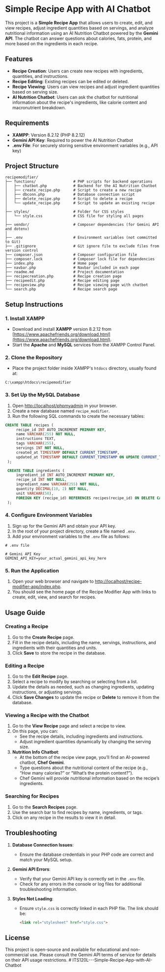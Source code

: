 # Simple Recipe App with AI Chatbot

This project is a **Simple Recipe App** that allows users to create, edit, and view recipes, adjust ingredient quantities based on servings, and analyze nutritional information using an AI Nutrition Chatbot powered by the **Gemini API**. The chatbot can answer questions about calories, fats, protein, and more based on the ingredients in each recipe.

## Features
- **Recipe Creation**: Users can create new recipes with ingredients, quantities, and instructions.
- **Recipe Editing**: Existing recipes can be edited or deleted.
- **Recipe Viewing**: Users can view recipes and adjust ingredient quantities based on serving size.
- **AI Nutrition Chatbot**: Users can ask the chatbot for nutritional information about the recipe's ingredients, like calorie content and macronutrient breakdown.

## Requirements
- **XAMPP**: Version 8.2.12 (PHP 8.2.12)
- **Gemini API Key**: Required to power the AI Nutrition Chatbot
- **.env File**: For securely storing sensitive environment variables (e.g., API key)

## Project Structure
```
recipemodifier/
├── functions/                 # PHP scripts for backend operations
│   ├── chatbot.php            # Backend for the AI Nutrition Chatbot
│   ├── create_recipe.php      # Script to create a new recipe
│   ├── dbconn.php             # Database connection script
│   ├── delete_recipe.php      # Script to delete a recipe
│   └── update_recipe.php      # Script to update an existing recipe
│
├── styles/                    # Folder for CSS styles
│   └── style.css              # CSS file for styling all pages
│
├── vendor/                    # Composer dependencies (for Gemini API and dotenv)
│
├── .env                       # Environment variables (not committed to Git)
├── .gitignore                 # Git ignore file to exclude files from version control
├── composer.json              # Composer configuration file
├── composer.lock              # Composer lock file for dependencies
├── index.php                  # Home page
├── navbar.php                 # Navbar included in each page
├── readme.md                  # Project documentation
├── recipecreation.php         # Recipe creation page
├── recipeedit.php             # Recipe editing page
├── recipeview.php             # Recipe viewing page with chatbot
└── search.php                 # Recipe search page

```



## Setup Instructions

### 1. Install XAMPP
- Download and install **XAMPP** version 8.2.12 from [https://www.apachefriends.org/download.html](https://www.apachefriends.org/download.html).
- Start the **Apache** and **MySQL** services from the XAMPP Control Panel.

### 2. Clone the Repository
- Place the project folder inside XAMPP's `htdocs` directory, usually found at:
```
C:\xampp\htdocs\recipemodifier
```

### 3. Set Up the MySQL Database
1. Open [http://localhost/phpmyadmin](http://localhost/phpmyadmin) in your browser.
2. Create a new database named `recipe_modifier`.
3. Run the following SQL commands to create the necessary tables:

```sql
CREATE TABLE recipes (
     recipe_id INT AUTO_INCREMENT PRIMARY KEY,
     name VARCHAR(255) NOT NULL,
     instructions TEXT,
     tags VARCHAR(255),
     servings INT NOT NULL,
     created_at TIMESTAMP DEFAULT CURRENT_TIMESTAMP,
     updated_at TIMESTAMP DEFAULT CURRENT_TIMESTAMP ON UPDATE CURRENT_TIMESTAMP
 );

 CREATE TABLE ingredients (
     ingredient_id INT AUTO_INCREMENT PRIMARY KEY,
     recipe_id INT NOT NULL,
     ingredient_name VARCHAR(255) NOT NULL,
     quantity DECIMAL(10, 2) NOT NULL,
     unit VARCHAR(50),
     FOREIGN KEY (recipe_id) REFERENCES recipes(recipe_id) ON DELETE CASCADE
 );
```

### 4. Configure Environment Variables
1. Sign up for the Gemini API and obtain your API key.
2. In the root of your project directory, create a file named `.env`.
3. Add your environment variables to the `.env` file as follows:
```env
# .env file

# Gemini API Key
GEMINI_API_KEY=your_actual_gemini_api_key_here
```
 
### 5. Run the Application
1. Open your web browser and navigate to [http://localhost/recipe-modifier-app/index.php](http://localhost/recipe-modifier-app/index.php).
2. You should see the home page of the Recipe Modifier App with links to create, edit, view, and search for recipes.

## Usage Guide

### Creating a Recipe
1. Go to the **Create Recipe** page.
2. Fill in the recipe details, including the name, servings, instructions, and ingredients with their quantities and units.
3. Click **Save** to store the recipe in the database.

### Editing a Recipe
1. Go to the **Edit Recipe** page.
2. Select a recipe to modify by searching or selecting from a list.
3. Update the details as needed, such as changing ingredients, updating instructions, or adjusting servings.
4. Click **Save Changes** to update the recipe or **Delete** to remove it from the database.

### Viewing a Recipe with the Chatbot
1. Go to the **View Recipe** page and select a recipe to view.
2. On this page, you can:
   - See the recipe details, including ingredients and instructions.
   - Adjust ingredient quantities dynamically by changing the serving size.
3. **Nutrition Info Chatbot**:
   - At the bottom of the recipe view page, you’ll find an AI-powered chatbot, **Chef Gemini**.
   - Type questions about the nutritional content of the recipe (e.g., “How many calories?” or “What’s the protein content?”).
   - Chef Gemini will provide nutritional information based on the recipe’s ingredients.

### Searching for Recipes
1. Go to the **Search Recipes** page.
2. Use the search bar to find recipes by name, ingredients, or tags.
3. Click on any recipe in the results to view it in detail.

## Troubleshooting

1. **Database Connection Issues**: 
   - Ensure the database credentials in your PHP code are correct and match your MySQL setup.
   
2. **Gemini API Errors**: 
   - Verify that your Gemini API key is correctly set in the `.env` file.
   - Check for any errors in the console or log files for additional troubleshooting information.

3. **Styles Not Loading**:
   - Ensure `style.css` is correctly linked in each PHP file. The link should be:
     ```html
     <link rel="stylesheet" href="style.css">
     ```

## License
This project is open-source and available for educational and non-commercial use. Please consult the Gemini API terms of service for details on their API usage restrictions.
#   I T S 1 2 0 L - - - S i m p l e - R e c i p e - A p p - w i t h - A I - C h a t b o t  
 